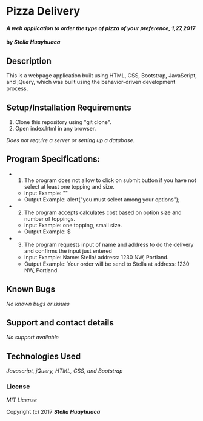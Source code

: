 # Pizza Delivery
#### _A web application to order the type of pizza of your preference, 1,27,2017_
#### by _**Stella Huayhuaca**_
## Description
This is a webpage application built using HTML, CSS, Bootstrap, JavaScript, and jQuery, which was built using the behavior-driven development process.

## Setup/Installation Requirements

1. Clone this repository using "git clone".
2. Open index.html in any browser.

_Does not require a server or setting up a database._

## Program Specifications:
* 1. The program does not allow to click on submit button if you have not select at least one topping and size.
  * Input Example: ""
  * Output Example: alert("you must select among your options");
* 2. The program accepts calculates cost based on option size and number of toppings.
  * Input Example: one topping, small size.
  * Output Example: $
* 3. The program requests input of name and address to do the delivery and confirms the input just entered
  * Input Example: Name: Stella/ address: 1230 NW, Portland.
  * Output Example: Your order will be send to Stella at address: 1230 NW, Portland.

## Known Bugs

_No known bugs or issues_

## Support and contact details

_No support available_

## Technologies Used

_Javascript, jQuery, HTML, CSS, and Bootstrap_

### License

*MIT License*

Copyright (c) 2017 **_Stella Huayhuaca_**
